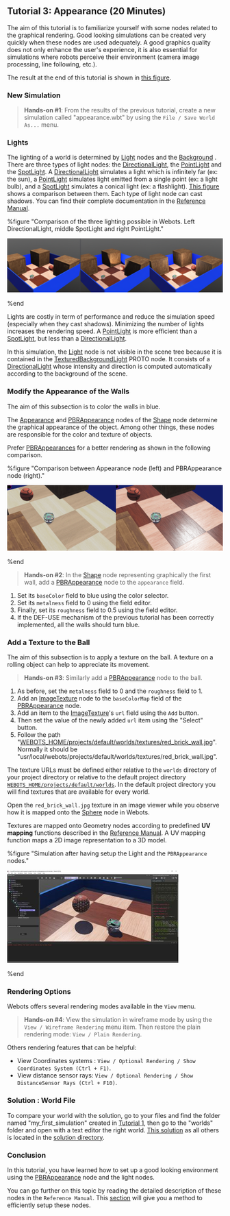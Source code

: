 ## Tutorial 3: Appearance (20 Minutes)

The aim of this tutorial is to familiarize yourself with some nodes related to the graphical rendering.
Good looking simulations can be created very quickly when these nodes are used adequately.
A good graphics quality does not only enhance the user's experience, it is also essential for simulations where robots perceive their environment (camera image processing, line following, etc.).

The result at the end of this tutorial is shown in [this figure](#simulation-after-having-setup-the-light-and-the-pbrappearance-nodes).

### New Simulation

> **Hands-on #1**: From the results of the previous tutorial, create a new simulation called "appearance.wbt" by using the `File / Save World As...` menu.

### Lights

The lighting of a world is determined by [Light](../reference/light.md) nodes and the [Background](../reference/background.md) .
There are three types of light nodes: the [DirectionalLight](../reference/directionallight.md), the [PointLight](../reference/pointlight.md) and the [SpotLight](../reference/spotlight.md).
A [DirectionalLight](../reference/directionallight.md) simulates a light which is infinitely far (ex: the sun), a [PointLight](../reference/pointlight.md) simulates light emitted from a single point (ex: a light bulb), and a [SpotLight](../reference/spotlight.md) simulates a conical light (ex: a flashlight).
[This figure](#comparison-of-the-three-lighting-possible-in-webots-left-directionallight-middle-spotlight-and-right-pointlight) shows a comparison between them.
Each type of light node can cast shadows.
You can find their complete documentation in the [Reference Manual](../reference/nodes-and-api-functions.md).

%figure "Comparison of the three lighting possible in Webots. Left DirectionalLight, middle SpotLight and right PointLight."

![tutorial_light_comparison.png](images/tutorial_light_comparison.png)

%end

Lights are costly in term of performance and reduce the simulation speed (especially when they cast shadows).
Minimizing the number of lights increases the rendering speed.
A [PointLight](../reference/pointlight.md) is more efficient than a [SpotLight](../reference/spotlight.md), but less than a [DirectionalLight](../reference/directionallight.md).

In this simulation, the [Light](../reference/light.md) node is not visible in the scene tree because it is contained in the [TexturedBackgroundLight](object-backgrounds.md#texturedbackgroundlight) PROTO node.
It consists of a [DirectionalLight](../reference/directionallight.md) whose intensity and direction is computed automatically according to the background of the scene.

### Modify the Appearance of the Walls

The aim of this subsection is to color the walls in blue.

The [Appearance](../reference/appearance.md) and [PBRAppearance](../reference/pbrappearance.md) nodes of the [Shape](../reference/shape.md) node determine the graphical appearance of the object.
Among other things, these nodes are responsible for the color and texture of objects.

Prefer [PBRAppearances](../reference/pbrappearance.md) for a better rendering as shown in the following comparison.

%figure "Comparison between Appearance node (left) and PBRAppearance node (right)."

![tutorial_appearance_comparison.png](images/tutorial_appearance_comparison.png)

%end


> **Hands-on #2**: In the [Shape](../reference/shape.md) node representing graphically the first wall, add a [PBRAppearance](../reference/pbrappearance.md) node to the `appearance` field.
1. Set its `baseColor` field to blue using the color selector.
2. Set its `metalness` field to 0 using the field editor.
3. Finally, set its `roughness` field to 0.5 using the field editor.
4. If the DEF-USE mechanism of the previous tutorial has been correctly implemented, all the walls should turn blue.

### Add a Texture to the Ball

The aim of this subsection is to apply a texture on the ball.
A texture on a rolling object can help to appreciate its movement.

> **Hands-on #3**: Similarly add a [PBRAppearance](../reference/pbrappearance.md) node to the ball.
1. As before, set the `metalness` field to 0 and the `roughness` field to 1.
2. Add an [ImageTexture](../reference/imagetexture.md) node to the `baseColorMap` field of the [PBRAppearance](../reference/pbrappearance.md) node.
1. Add an item to the [ImageTexture](../reference/imagetexture.md)'s `url` field using the `Add` button.
2. Then set the value of the newly added `url` item using the "Select" button.
3. Follow the path "[WEBOTS\_HOME/projects/default/worlds/textures/red\_brick\_wall.jpg](https://github.com/cyberbotics/webots/tree/master/projects/default/worlds/textures/red_brick_wall.jpg)". Normally it should be "usr/local/webots/projects/default/worlds/textures/red\_brick\_wall.jpg".

The texture URLs must be defined either relative to the `worlds` directory of your project directory or relative to the default project directory [`WEBOTS_HOME/projects/default/worlds`](https://github.com/cyberbotics/webots/tree/master/projects/default/worlds).
In the default project directory you will find textures that are available for every world.

Open the `red_brick_wall.jpg` texture in an image viewer while you observe how it is mapped onto the [Sphere](../reference/sphere.md) node in Webots.

Textures are mapped onto Geometry nodes according to predefined **UV mapping** functions described in the [Reference Manual](../reference/imagetexture.md).
A UV mapping function maps a 2D image representation to a 3D model.

%figure "Simulation after having setup the Light and the `PBRAppearance` nodes."

![tutorial_appearance.png](images/tutorial_appearance.thumbnail.jpg)

%end

### Rendering Options

Webots offers several rendering modes available in the `View` menu.

> **Hands-on #4**: View the simulation in wireframe mode by using the `View / Wireframe Rendering` menu item.
Then restore the plain rendering mode: `View / Plain Rendering`.

Others rendering features that can be helpful:
* View Coordinates systems : `View / Optional Rendering / Show Coordinates System (Ctrl + F1)`.
* View distance sensor rays: `View / Optional Rendering / Show DistanceSensor Rays (Ctrl + F10)`.

### Solution : World File

To compare your world with the solution, go to your files and find the folder named "my\_first\_simulation" created in [Tutorial 1](tutorial-1-your-first-simulation-in-webots.md), then go to the "worlds" folder and open with a text editor the right world. [This solution](https://github.com/cyberbotics/webots/blob/master/projects/samples/tutorials/worlds/appearance.wbt) as all others is located in the [solution directory](https://github.com/cyberbotics/webots/blob/master/projects/samples/tutorials/worlds/).

### Conclusion

In this tutorial, you have learned how to set up a good looking environment using the [PBRAppearance](../reference/pbrappearance.md) node and the light nodes.

You can go further on this topic by reading the detailed description of these nodes in the `Reference Manual`.
This [section](modeling.md#how-to-get-a-realisitc-and-efficient-rendering) will give you a method to efficiently setup these nodes.
